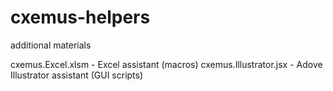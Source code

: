 # cxemus-helpers
additional materials

cxemus.Excel.xlsm - Excel assistant (macros)
cxemus.Illustrator.jsx - Adove Illustrator assistant (GUI scripts)
